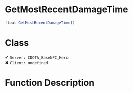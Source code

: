 # GetMostRecentDamageTime
```js
float GetMostRecentDamageTime()
```
# Class
✔ `Server: CDOTA_BaseNPC_Hero`  
✖ `Client: undefined`  

# Function Description

